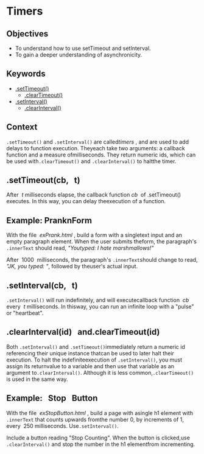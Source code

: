 # Timers

## Objectives 
  - To understand how to use setTimeout and setInterval. 
  - To gain a deeper understanding of asynchronicity. 

## Keywords

- [.setTimeout()](https://developer.mozilla.org/en-US/docs/Web/API/WindowOrWorkerGlobalScope/setTimeout)
  - [.clearTimeout()](https://developer.mozilla.org/en-US/docs/Web/API/WindowOrWorkerGlobalScope/clearTimeout)
- [.setInterval()](https://developer.mozilla.org/en-US/docs/Web/API/WindowOrWorkerGlobalScope/setInterval)
  - [.clearInterval()](https://developer.mozilla.org/en-US/docs/Web/API/WindowOrWorkerGlobalScope/clearInterval)

## Context

`.setTimeout()`​​ ​and​ ​​`.setInterval()​`​ ​are​ ​called​ ​​ _timers_ ​,​  and​ ​are​ ​used​ ​to​ ​add​ ​delays
to​ ​function​ ​execution.
They​ ​each​ ​take​ ​two​ ​arguments:​ ​a​ ​callback​ ​function​ ​and​ ​a​ ​measure​ ​of​ ​milliseconds.
They​ ​return​ ​numeric​ ​ids,​ ​which​ ​can​ ​be​ ​used​ ​with​ `​​.clearTimeout()`​​ ​and
`.clearInterval()` ​​​to​ ​halt​ ​the​ ​timer.

## .setTimeout(cb, ​ ​ t)

After​ ​​ _t_ ​​​milliseconds​ ​elapse,​ ​the​ ​callback​ ​function​ ​​ _cb_ ​​ ​of​ ​​.setTimeout()​​ ​executes.​ ​In
this​ ​way,​ ​you​ ​can​ ​delay​ ​the​ ​execution​ ​of​ ​a​ ​function.

## Example: PranknForm

With​ ​the​ ​file​ ​​ _exPrank.html_ ​,​ ​build​ ​a​ ​form​ ​with​ ​a​ ​single​ ​text​ ​input​ ​and​ ​an​ ​empty​ ​paragraph element.​ ​When​ ​the​ ​user​ ​submits​ ​the​ ​form,​ ​the​ ​paragraph's​ ​​`.innerText`​​ ​should​ ​read, *"You​ ​typed:​ ​I​ ​hate​ ​marshmallows!"*

After​ ​ 1000 ​ ​milliseconds,​ ​the​ ​paragraph's​ ​​`.innerText`​​ ​should​ ​change​ ​to​ ​read,​ *​"JK,​ ​you
typed:​ ​"*,​ followed by the ​user's​ ​actual​ ​input.

## .setInterval(cb, ​ ​ t)

`.setInterval()`​​ ​will​ ​run​ ​indefinitely,​ ​and​ ​will​ ​execute​ ​callback​ ​function​ ​​ _cb_ ​​ ​every​ ​​ _t_ milliseconds.​ ​In​ ​this​ ​way,​ ​you​ ​can​ ​run​ ​an​ ​infinite​ ​loop​ ​with​ ​a​ ​"pulse"​ ​or​ ​"heartbeat".

## .clearInterval(id) ​ ​ and ​ ​ .clearTimeout(id)

Both​ `​​.setInterval()` ​​​and​ ​​`.setTimeout()​​` ​immediately​ ​return​ ​a​ ​numeric​ ​id
referencing​ ​their​ ​unique​ ​instance​ ​that​ ​can​ ​be​ ​used​ ​to​ ​later​ ​halt​ ​their​ ​execution.
To​ ​halt​ ​the​ ​indefinite​ ​execution​ ​of​ ​​`.setInterval()​`,​ ​you​ ​must​ ​assign​ ​its​ ​return​ ​value to​ ​a​ ​variable​ ​and​ ​then​ ​use​ ​that​ ​variable​ ​as​ ​an​ ​argument​ ​to​ ​​`.clearInterval()​`.
Although​ ​it​ ​is​ ​less​ ​common,​ `​​.clearTimeout()​​` ​is​ ​used​ ​in​ ​the​ ​same​ ​way.

## Example: ​ ​ Stop ​ ​ Button

With​ ​the​ ​file​ ​​ _exStopButton.html_ ​,​ ​build​ ​a​ ​page​ ​with​ ​a​ ​single​ ​h1​ ​element​ ​with
`.innerText`​​ ​that​ ​counts​ ​upwards​ ​from​ ​the​ ​number​ ​0,​ ​by​ ​increments​ ​of​ ​1,​ ​every​ ​ 250 milliseconds.​ ​Use​ ​​`.setInterval()​`.

Include​ ​a​ ​button​ ​reading​ ​"Stop​ ​Counting".​ ​When​ ​the​ ​button​ ​is​ ​clicked,​ ​use `.clearInterval()​​` ​and​ ​stop​ ​the​ ​number​ ​in​ ​the​ ​h1​ ​element​ ​from​ ​incrementing.
